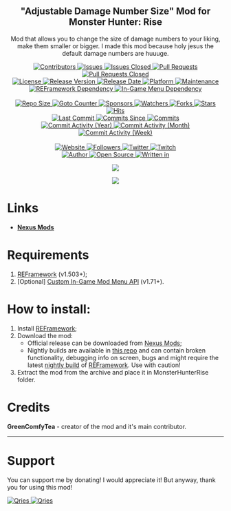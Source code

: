 <p align="center">
	<h2 align="center"><b>"Adjustable Damage Number Size" Mod for Monster Hunter: Rise</b></h2>
	<p align="center">Mod that allows you to change the size of damage numbers to your liking, make them smaller or bigger. I made this mod because holy jesus the default damage numbers are huuuge.</p>
</p>

<p align="center">
	<a href="https://github.com/greencomfytea/mhr-adjustable-damage-number-size/graphs/contributors">
		<img alt="Contributors" src="https://custom-icon-badges.demolab.com/github/contributors/greencomfytea/mhr-adjustable-damage-number-size?logo=person-add" />
	</a>
	<a href="https://github.com/greencomfytea/mhr-adjustable-damage-number-size/issues">
		<img alt="Issues" src="https://custom-icon-badges.demolab.com/github/issues/greencomfytea/mhr-adjustable-damage-number-size?logo=issue-opened" />
	</a>
	<a href="https://github.com/greencomfytea/mhr-adjustable-damage-number-size/issues">
		<img alt="Issues Closed" src="https://custom-icon-badges.demolab.com/github/issues-closed/greencomfytea/mhr-adjustable-damage-number-size?logo=issue-closed" />
	</a>
	<a href="https://github.com/greencomfytea/mhr-adjustable-damage-number-size/pulls">
		<img alt="Pull Requests" src="https://custom-icon-badges.demolab.com/github/issues-pr/greencomfytea/mhr-adjustable-damage-number-size?logo=git-pull-request" />
	</a>
	<a href="https://github.com/greencomfytea/mhr-adjustable-damage-number-size/pulls">
		<img alt="Pull Requests Closed" src="https://custom-icon-badges.demolab.com/github/issues-pr-closed/greencomfytea/mhr-adjustable-damage-number-size?logo=git-pull-request-closed" />
	</a>
	<br>
	<a href="https://github.com/greencomfytea/mhr-adjustable-damage-number-size/blob/main/LICENSE">
		<img alt="License" src="https://custom-icon-badges.demolab.com/github/license/greencomfytea/mhr-adjustable-damage-number-size?logo=law" />
	</a>
	<a href="https://github.com/greencomfytea/mhr-adjustable-damage-number-size/releases">
		<img alt="Release Version" src="https://custom-icon-badges.demolab.com/github/v/release/greencomfytea/mhr-adjustable-damage-number-size?logo=tag" />
	</a>
	<a href="https://github.com/greencomfytea/mhr-adjustable-damage-number-size/releases">
		<img alt="Release Date" src="https://custom-icon-badges.demolab.com/github/release-date/greencomfytea/mhr-adjustable-damage-number-size?logo=clock" />
	</a>
	<a href="">
		<img alt="Platform" src="https://custom-icon-badges.demolab.com/badge/platform-win%20%7C%20linux%20%7C%20steam%20deck-blue?logo=device-desktop" />
	</a>
	<a href="">
		<img alt="Maintenance" src="https://custom-icon-badges.demolab.com/maintenance/yes/2023?logo=tools" />
	</a>
	<br>
	<a href="https://www.nexusmods.com/monsterhunterrise/mods/26">
		<img alt="REFramework Dependency" src="https://custom-icon-badges.demolab.com/badge/dependency-REFramework%20v1.503%2B-brightgreen?logo=package-dependencies" />
	</a>
   	<a href="https://www.nexusmods.com/monsterhunterrise/mods/1292">
		<img alt="In-Game Menu  Dependency" src="https://custom-icon-badges.demolab.com/badge/dependency-Custom%20In--Game%20Mod%20Menu%20API%20v1.71%2B-brightgreen?logo=package-dependencies" />
	</a>
	<br>
	<br>
	<a href="">
		<img alt="Repo Size" src="https://custom-icon-badges.demolab.com/github/repo-size/greencomfytea/mhr-adjustable-damage-number-size?logo=database" />
	</a>
	<a href="">
		<img alt="Goto Counter" src="https://custom-icon-badges.demolab.com/github/search/greencomfytea/mhr-adjustable-damage-number-size/goto?logo=git-compare" />
	</a>
	<a href="https://github.com/sponsors/greencomfytea">
		<img alt="Sponsors" src="https://custom-icon-badges.demolab.com/github/sponsors/greencomfytea?logo=heart" />
	</a>
	<a href="https://github.com/GreenComfyTea/mhr-adjustable-damage-number-size/watchers">
		<img alt="Watchers" src="https://custom-icon-badges.demolab.com/github/watchers/greencomfytea/mhr-adjustable-damage-number-size?logo=eye" />
	</a>
	<a href="https://github.com/greencomfytea/mhr-adjustable-damage-number-size/forks">
		<img alt="Forks" src="https://custom-icon-badges.demolab.com/github/forks/greencomfytea/mhr-adjustable-damage-number-size?logo=repo-forked" />
	</a>
	<a href="https://github.com/greencomfytea/mhr-adjustable-damage-number-size/stargazers">
		<img alt="Stars" src="https://custom-icon-badges.demolab.com/github/stars/greencomfytea/mhr-adjustable-damage-number-size?logo=star" />
	</a>
	<a href="https://github.com/greencomfytea/mhr-adjustable-damage-number-size/graphs/traffic">
		<img alt="Hits" src="https://custom-icon-badges.demolab.com/endpoint?url=https://hits.dwyl.com/greencomfytea/mhr-adjustable-damage-number-size.json?color=blue&logo=eye" />
	</a>
	<br>
	<a href="https://github.com/greencomfytea/mhr-adjustable-damage-number-size/commits/main">
		<img alt="Last Commit" src="https://custom-icon-badges.demolab.com/github/last-commit/greencomfytea/mhr-adjustable-damage-number-size?logo=git-commit" />
	</a>
	<a href="https://github.com/greencomfytea/mhr-adjustable-damage-number-size/commits/main">
		<img alt="Commits Since" src="https://custom-icon-badges.demolab.com/github/commits-since/greencomfytea/mhr-adjustable-damage-number-size/latest?logo=git-commit" />
	</a>
	<a href="https://github.com/greencomfytea/mhr-adjustable-damage-number-size/commits/main">
		<img alt="Commits" src="https://custom-icon-badges.demolab.com/github/commit-activity/t/greencomfytea/mhr-adjustable-damage-number-size?logo=git-commit" />
	</a>
	<br>
	<a href="https://github.com/greencomfytea/mhr-adjustable-damage-number-size/graphs/commit-activity">
		<img alt="Commit Activity (Year)" src="https://custom-icon-badges.demolab.com/github/commit-activity/y/greencomfytea/mhr-adjustable-damage-number-size?logo=pulse" />
	</a>
	<a href="https://github.com/greencomfytea/mhr-adjustable-damage-number-size/graphs/commit-activity">
		<img alt="Commit Activity (Month)" src="https://custom-icon-badges.demolab.com/github/commit-activity/m/greencomfytea/mhr-adjustable-damage-number-size?logo=pulse" />
	</a>
	<a href="https://github.com/greencomfytea/mhr-adjustable-damage-number-size/graphs/commit-activity">
		<img alt="Commit Activity (Week)" src="https://custom-icon-badges.demolab.com/github/commit-activity/w/greencomfytea/mhr-adjustable-damage-number-size?logo=pulse" />
	</a>
	<br>
	<br>
	<a href="https://www.nexusmods.com/monsterhunterrise/mods/2155">
		<img alt="Website" src="https://custom-icon-badges.demolab.com/website?down_color=red&down_message=down&up_color=brightgreen&up_message=up&logo=link&url=https://www.nexusmods.com/monsterhunterrise/mods/2155" />
	</a>
	<a href="https://github.com/greencomfytea?tab=followers">
		<img alt="Followers" src="https://custom-icon-badges.demolab.com/github/followers/greencomfytea?logo=people" />
	</a>
	<a href="https://twitter.com/greencomfytea">
		<img alt="Twitter" src="https://img.shields.io/twitter/follow/greencomfytea?logo=twitter" />
	</a>
	<a href="https://www.twitch.tv/greencomfytea">
		<img alt="Twitch" src="https://img.shields.io/twitch/status/greencomfytea?logo=twitch" />
	</a>
	<br>
	<a href="https://github.com/greencomfytea">
		<img alt="Author" src="https://custom-icon-badges.demolab.com/badge/author-GreenComfyTea-green?logo=person" />
	</a>
	<a href="https://github.com/topics/open-source">
		<img alt="Open Source" src="https://img.shields.io/badge/open%20source-%20yes-brightgreen?logo=openvpn" />
	</a>
	<a href="https://cursey.github.io/reframework-book/index.html#lua-scripting">
		<img alt="Written in" src="https://custom-icon-badges.demolab.com/badge/written in-lua-000080?logo=terminal" />
	</a>
</p>

<p align="center">
	<a>
		<img align="center" src="https://user-images.githubusercontent.com/30152047/218811974-50913460-9de9-4cac-9762-8ef3d455172f.png" />
	</a>
</p>
<p align="center">
	<a>
		<img align="center" src="https://github.com/GreenComfyTea/MHR-Adjustable-Damage-Number-Size/assets/30152047/6a61bc36-e2eb-419f-856b-e1c70879064e" />
	</a>
</p>

# Links
* **[Nexus Mods](https://www.nexusmods.com/monsterhunterrise/mods/2155)**

# Requirements
1. [REFramework](https://nexusmods.com/monsterhunterrise/mods/26) (v1.503+);
2. [Optional] [Custom In-Game Mod Menu API](https://www.nexusmods.com/monsterhunterrise/mods/1292) (v1.71+).

# How to install:
1. Install [REFramework](https://nexusmods.com/monsterhunterrise/mods/26);
3. Download the mod:
    * Official release can be downloaded from [Nexus Mods](https://www.nexusmods.com/monsterhunterrise/mods/2155);
    * Nightly builds are available in [this repo](https://github.com/GreenComfyTea/MHR-Adjustable-Damage-Number-Size) and can contain broken functionality, debugging info on screen, bugs and might require the latest [nightly build](https://github.com/praydog/REFramework-nightly/releases) of [REFramework](https://www.nexusmods.com/monsterhunterrise/mods/26). Use with caution!
4. Extract the mod from the archive and place it in MonsterHunterRise folder.

# Credits
**GreenComfyTea** - creator of the mod and it's main contributor.
  
***
# Support

You can support me by donating! I would appreciate it! But anyway, thank you for using this mod!

 <a href="https://streamelements.com/greencomfytea/tip">
  <img alt="Qries" src="https://panels.twitch.tv/panel-48897356-image-c6155d48-b689-4240-875c-f3141355cb56">
</a>
<a href="https://ko-fi.com/greencomfytea">
  <img alt="Qries" src="https://panels.twitch.tv/panel-48897356-image-c2fcf835-87e4-408e-81e8-790789c7acbc">
</a>

